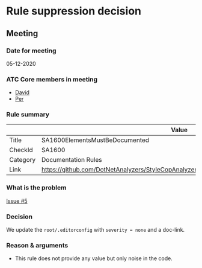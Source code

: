 # Rule suppression decision

## Meeting

### Date for meeting

05-12-2020

### ATC Core members in meeting

* [David](https://github.com/orgs/atc-net/people/davidkallesen)
* [Per](https://github.com/orgs/atc-net/people/perkops)

### Rule summary

|             | Value |
| ----------- |------------------------------------------------|
| Title       | SA1600ElementsMustBeDocumented |
| CheckId     | SA1600 |
| Category    | Documentation Rules |
| Link        | https://github.com/DotNetAnalyzers/StyleCopAnalyzers/blob/master/documentation/SA1600.md |

### What is the problem

[Issue #5](https://github.com/atc-net/atc-coding-rules/issues/5)

### Decision

We update the `root/.editorconfig` with `severity = none` and a doc-link.

### Reason & arguments

* This rule does not provide any value but only noise in the code.
